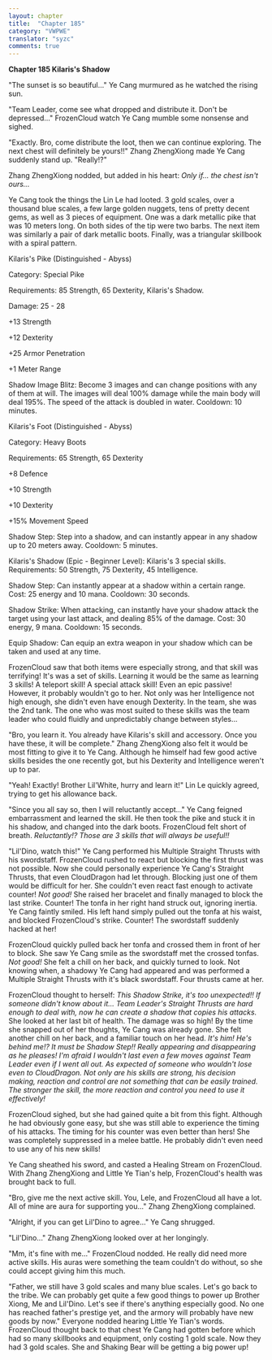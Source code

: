 ```yaml
---
layout: chapter
title:  "Chapter 185"
category: "VWPWE"
translator: "syzc"
comments: true
---
```


**Chapter 185 Kilaris's Shadow**

"The sunset is so beautiful..." Ye Cang murmured as he watched the rising sun. 

"Team Leader, come see what dropped and distribute it. Don't be depressed..." FrozenCloud watch Ye Cang mumble some nonsense and sighed.

"Exactly. Bro, come distribute the loot, then we can continue exploring. The next chest will definitely be yours!!" Zhang ZhengXiong made Ye Cang suddenly stand up. "Really!?"

Zhang ZhengXiong nodded, but added in his heart: *Only if... the chest isn't ours...*

Ye Cang took the things the Lin Le had looted. 3 gold scales, over a thousand blue scales, a few large golden nuggets, tens of pretty decent gems, as well as 3 pieces of equipment. One was a dark metallic pike that was 10 meters long. On both sides of the tip were two barbs. The next item was similarly a pair of dark metallic boots. Finally, was a triangular skillbook with a spiral pattern.

Kilaris's Pike (Distinguished - Abyss)

Category: Special Pike

Requirements: 85 Strength, 65 Dexterity, Kilaris's Shadow.

Damage: 25 - 28

+13 Strength

+12 Dexterity

+25 Armor Penetration 

+1 Meter Range

Shadow Image Blitz: Become 3 images and can change positions with any of them at will. The images will deal 100% damage while the main body will deal 195%. The speed of the attack is doubled in water. Cooldown: 10 minutes.

Kilaris's Foot (Distinguished - Abyss)

Category: Heavy Boots

Requirements: 65 Strength, 65 Dexterity

+8 Defence

+10 Strength

+10 Dexterity

+15% Movement Speed

Shadow Step: Step into a shadow, and can instantly appear in any shadow up to 20 meters away. Cooldown: 5 minutes.

Kilaris's Shadow (Epic - Beginner Level): Kilaris's 3 special skills. Requirements: 50 Strength, 75 Dexterity, 45 Intelligence.

Shadow Step: Can instantly appear at a shadow within a certain range. Cost: 25 energy and 10 mana. Cooldown: 30 seconds.

Shadow Strike: When attacking, can instantly have your shadow attack the target using your last attack, and dealing 85% of the damage. Cost: 30 energy, 9 mana. Cooldown: 15 seconds.

Equip Shadow: Can equip an extra weapon in your shadow which can be taken and used at any time. 

FrozenCloud saw that both items were especially strong, and that skill was terrifying! It's was a set of skills. Learning it would be the same as learning 3 skills! A teleport skill! A special attack skill! Even an epic passive! However, it probably wouldn't go to her. Not only was her Intelligence not high enough, she didn't even have enough Dexterity. In the team, she was the 2nd tank. The one who was most suited to these skills was the team leader who could fluidly and unpredictably change between styles...

"Bro, you learn it. You already have Kilaris's skill and accessory. Once you have these, it will be complete." Zhang ZhengXiong also felt it would be most fitting to give it to Ye Cang. Although he himself had few good active skills besides the one recently got, but his Dexterity and Intelligence weren't up to par.

"Yeah! Exactly! Brother Lil'White, hurry and learn it!" Lin Le quickly agreed, trying to get his allowance back. 

"Since you all say so, then I will reluctantly accept..." Ye Cang feigned embarrassment and learned the skill. He then took the pike and stuck it in his shadow, and changed into the dark boots. FrozenCloud felt short of breath. *Reluctantly!? Those are 3 skills that will always be useful!!*

"Lil'Dino, watch this!" Ye Cang performed his Multiple Straight Thrusts with his swordstaff. FrozenCloud rushed to react but blocking the first thrust was not possible. Now she could personally experience Ye Cang's Straight Thrusts, that even CloudDragon had let through. Blocking just one of them would be difficult for her. She couldn't even react fast enough to activate counter! *Not good!* She raised her bracelet and finally managed to block the last strike. Counter! The tonfa in her right hand struck out, ignoring inertia. Ye Cang faintly smiled. His left hand simply pulled out the tonfa at his waist, and blocked FrozenCloud's strike. Counter! The swordstaff suddenly hacked at her! 

FrozenCloud quickly pulled back her tonfa and crossed them in front of her to block. She saw Ye Cang smile as the swordstaff met the crossed tonfas. *Not good!* She felt a chill on her back, and quickly turned to look. Not knowing when, a shadowy Ye Cang had appeared and was performed a Multiple Straight Thrusts with it's black swordstaff. Four thrusts came at her.

FrozenCloud thought to herself: *This Shadow Strike, it's too unexpected!! If someone didn't know about it... Team Leader's Straight Thrusts are hard enough to deal with, now he can create a shadow that copies his attacks.* She looked at her last bit of health. The damage was so high! By the time she snapped out of her thoughts, Ye Cang was already gone. She felt another chill on her back, and a familiar touch on her head. *It's him! He's behind me!? It must be Shadow Step!! Really appearing and disappearing as he pleases! I'm afraid I wouldn't last even a few moves against Team Leader even if I went all out. As expected of someone who wouldn't lose even to CloudDragon. Not only are his skills are strong, his decision making, reaction and control are not something that can be easily trained. The stronger the skill, the more reaction and control you need to use it effectively!*

FrozenCloud sighed, but she had gained quite a bit from this fight. Although he had obviously gone easy, but she was still able to experience the timing of his attacks. The timing for his counter was even better than hers! She was completely suppressed in a melee battle. He probably didn't even need to use any of his new skills!

Ye Cang sheathed his sword, and casted a Healing Stream on FrozenCloud. With Zhang ZhengXiong and Little Ye Tian's help, FrozenCloud's health was brought back to full. 

"Bro, give me the next active skill. You, Lele, and FrozenCloud all have a lot. All of mine are aura for supporting you..." Zhang ZhengXiong complained. 

"Alright, if you can get Lil'Dino to agree..." Ye Cang shrugged.

"Lil'Dino..." Zhang ZhengXiong looked over at her longingly.

"Mm, it's fine with me..." FrozenCloud nodded. He really did need more active skills. His auras were something the team couldn't do without, so she could accept giving him this much.

"Father, we still have 3 gold scales and many blue scales. Let's go back to the tribe. We can probably get quite a few good things to power up Brother Xiong, Me and Lil'Dino. Let's see if there's anything especially good. No one has reached father's prestige yet, and the armory will probably have new goods by now." Everyone nodded hearing Little Ye Tian's words. FrozenCloud thought back to that chest Ye Cang had gotten before which had so many skillbooks and equipment, only costing 1 gold scale. Now they had 3 gold scales. She and Shaking Bear will be getting a big power up!
